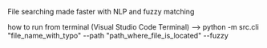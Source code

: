 File searching made faster with NLP and fuzzy matching

how to run from terminal (Visual Studio Code Terminal) --> python -m src.cli "file_name_with_typo" --path "path_where_file_is_located" --fuzzy

